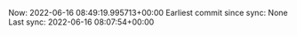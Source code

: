 Now: 2022-06-16 08:49:19.995713+00:00 Earliest commit since sync: None Last sync: 2022-06-16 08:07:54+00:00
